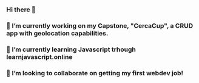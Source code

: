 ### Hi there 👋
### 🔭 I’m currently working on my Capstone, "CercaCup", a CRUD app with geolocation capabilities.
### 🌱 I’m currently learning Javascript trhough learnjavascript.online 
### 👯 I’m looking to collaborate on getting my first webdev job!

<!--
**jumarin22/jumarin22** is a ✨ _special_ ✨ repository because its `README.md` (this file) appears on your GitHub profile.

Here are some ideas to get you started:

- 🔭 I’m currently working on my Capstone, "CercaCup", a CRUD app with geolocation capabilities.
- 🌱 I’m currently learning Javascript trhough learnjavascript.online 
- 👯 I’m looking to collaborate on getting my first webdev job!
- 🤔 I’m looking for help with ...
- 💬 Ask me about ...
- 📫 How to reach me: ...
- 😄 Pronouns: ...
- ⚡ Fun fact: ...
-->
